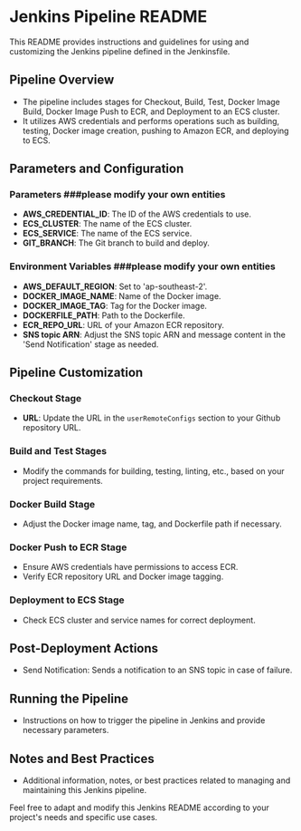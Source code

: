# Jenkins Pipeline README

This README provides instructions and guidelines for using and customizing the Jenkins pipeline defined in the Jenkinsfile.

## Pipeline Overview
- The pipeline includes stages for Checkout, Build, Test, Docker Image Build, Docker Image Push to ECR, and Deployment to an ECS cluster.
- It utilizes AWS credentials and performs operations such as building, testing, Docker image creation, pushing to Amazon ECR, and deploying to ECS.

## Parameters and Configuration
### Parameters ###please modify your own entities
- **AWS_CREDENTIAL_ID**: The ID of the AWS credentials to use.
- **ECS_CLUSTER**: The name of the ECS cluster.
- **ECS_SERVICE**: The name of the ECS service.
- **GIT_BRANCH**: The Git branch to build and deploy.

### Environment Variables ###please modify your own entities
- **AWS_DEFAULT_REGION**: Set to 'ap-southeast-2'.
- **DOCKER_IMAGE_NAME**: Name of the Docker image.
- **DOCKER_IMAGE_TAG**: Tag for the Docker image.
- **DOCKERFILE_PATH**: Path to the Dockerfile.
- **ECR_REPO_URL**: URL of your Amazon ECR repository.
- **SNS topic ARN**: Adjust the SNS topic ARN and message content in the 'Send Notification' stage as needed.

## Pipeline Customization
### Checkout Stage
- **URL**: Update the URL in the `userRemoteConfigs` section to your Github repository URL.

### Build and Test Stages
- Modify the commands for building, testing, linting, etc., based on your project requirements.

### Docker Build Stage
- Adjust the Docker image name, tag, and Dockerfile path if necessary.

### Docker Push to ECR Stage
- Ensure AWS credentials have permissions to access ECR.
- Verify ECR repository URL and Docker image tagging.

### Deployment to ECS Stage
- Check ECS cluster and service names for correct deployment.

## Post-Deployment Actions
- Send Notification: Sends a notification to an SNS topic in case of failure.

## Running the Pipeline
- Instructions on how to trigger the pipeline in Jenkins and provide necessary parameters.

## Notes and Best Practices
- Additional information, notes, or best practices related to managing and maintaining this Jenkins pipeline.

Feel free to adapt and modify this Jenkins README according to your project's needs and specific use cases.






